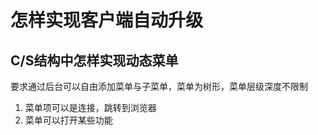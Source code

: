 # 怎样实现客户端自动升级

## C/S结构中怎样实现动态菜单
要求通过后台可以自由添加菜单与子菜单，菜单为树形，菜单层级深度不限制
1. 菜单项可以是连接，跳转到浏览器
1. 菜单可以打开某些功能

